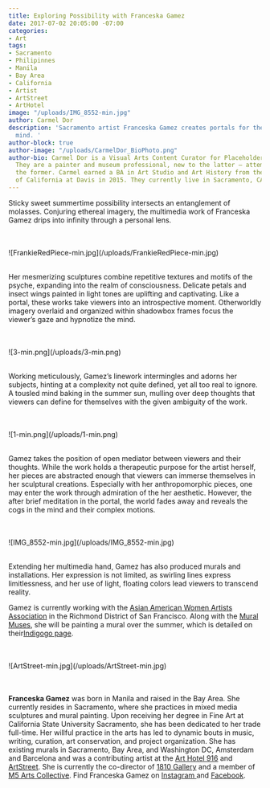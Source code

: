 ```yaml
---
title: Exploring Possibility with Franceska Gamez
date: 2017-07-02 20:05:00 -07:00
categories:
- Art
tags:
- Sacramento
- Philipinnes
- Manila
- Bay Area
- California
- Artist
- ArtStreet
- ArtHotel
image: "/uploads/IMG_8552-min.jpg"
author: Carmel Dor
description: 'Sacramento artist Franceska Gamez creates portals for the introspective
  mind. '
author-block: true
author-image: "/uploads/CarmelDor_BioPhoto.png"
author-bio: Carmel Dor is a Visual Arts Content Curator for Placeholder Magazine.
  They are a painter and museum professional, new to the latter – attempting to navigate
  the former. Carmel earned a BA in Art Studio and Art History from the University
  of California at Davis in 2015. They currently live in Sacramento, CA.
---
```


Sticky sweet summertime possibility intersects an entanglement of molasses. Conjuring ethereal imagery, the multimedia work of Franceska Gamez drips into infinity through a personal lens. 
 

<br>
<br>
![FrankieRedPiece-min.jpg](/uploads/FrankieRedPiece-min.jpg)
<br>
<br>

Her mesmerizing sculptures combine repetitive textures and motifs of the psyche, expanding into the realm of consciousness. Delicate petals and insect wings painted in light tones are uplifting and captivating. Like a portal, these works take viewers into an introspective moment. Otherworldly imagery overlaid and organized within shadowbox frames focus the viewer’s gaze and hypnotize the mind.  
 
<br>
<br>
![3-min.png](/uploads/3-min.png)
<br>
<br>

Working meticulously, Gamez’s linework intermingles and adorns her subjects, hinting at a complexity not quite defined, yet all too real to ignore. A tousled mind baking in the summer sun, mulling over deep thoughts that viewers can define for themselves with the given ambiguity of the work. 
 
<br>
<br>
![1-min.png](/uploads/1-min.png)
<br>
<br>

Gamez takes the position of open mediator between viewers and their thoughts. While the work holds a therapeutic purpose for the artist herself, her pieces are abstracted enough that viewers can immerse themselves in her sculptural creations. Especially with her anthropomorphic pieces, one may enter the work through admiration of the her aesthetic. However, the after brief meditation in the portal, the world fades away and reveals the cogs in the mind and their complex motions. 

<br>
<br>
![IMG_8552-min.jpg](/uploads/IMG_8552-min.jpg)
<br>
<br>
 
Extending her multimedia hand, Gamez has also produced murals and installations. Her expression is not limited, as swirling lines express limitlessness, and her use of light, floating colors lead viewers to transcend reality.

Gamez is currently working with the [Asian American Women Artists Association](http://aawaa.net/) in the Richmond District of San Francisco. Along with the [Mural Muses](https://www.streetartsf.com/blog/mural-muses/), she will be painting a mural over the summer, which is detailed on their[Indigogo page](https://www.indiegogo.com/projects/the-first-mural-for-asian-american-women-artists#/). 
 
<br> 
<br>
![ArtStreet-min.jpg](/uploads/ArtStreet-min.jpg)
<br> 
<br> 
<br> 


**Franceska Gamez** was born in Manila and raised in the Bay Area. She currently resides in Sacramento, where she practices in mixed media sculptures and mural painting. Upon receiving her degree in Fine Art at California State University Sacramento, she has been dedicated to her trade full-time. Her willful practice in the arts has led to dynamic bouts in music, writing, curation, art conservation, and project organization. She has existing murals in Sacramento, Bay Area, and Washington DC, Amsterdam and Barcelona and was a contributing artist at the [Art Hotel 916](http://www.m5arts.com/art-hotel/) and [ArtStreet](http://www.m5arts.com/artstreet/). She is currently the co-director of [1810 Gallery](https://www.facebook.com/1810gallery/) and a member of [M5 Arts Collective](http://www.m5arts.com/).
Find Franceska Gamez on  [Instagram ](http://instagram.com/ewfrank/)and [Facebook](https://www.facebook.com/franceskaart/).  
 
 
